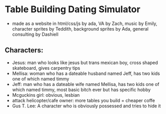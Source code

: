 # Table Building Dating Simulator
 - made as a website in html/css/js by ada, VA by Zach, music by Emily, character sprites by Teddith, background sprites by Ada, general consulting by Dashiell
## Characters:
 - Jesus: man who looks like jesus but trans mexican boy, cross shaped skateboard, gives carpentry tips
 - Mellisa: woman who has a dateable husband named Jeff, has two kids one of which named timmy
 - Jeff: man who has a dateable wife named Mellisa, has two kids one of which named timmy, most basic bitch ever but has specific hobby
 - Mcguckins girl: obvious, lesbian
 - attack helicopter/cafe owner: more tables you build = cheaper coffe
 - Gus T. Lee: A character who is obviously possessed and tries to hide it
